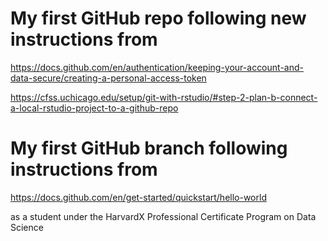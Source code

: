 # My first GitHub repo following new instructions from

https://docs.github.com/en/authentication/keeping-your-account-and-data-secure/creating-a-personal-access-token

https://cfss.uchicago.edu/setup/git-with-rstudio/#step-2-plan-b-connect-a-local-rstudio-project-to-a-github-repo

# My first GitHub branch following instructions from

https://docs.github.com/en/get-started/quickstart/hello-world

as a student under the HarvardX Professional Certificate Program on Data Science
